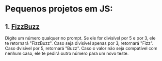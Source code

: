 # Pequenos projetos em JS:
## 1. [FizzBuzz](https://github.com/royalfelep/javascript/blob/main/projetinhos/FizzBuzz.js)
<p> Digite um número qualquer no prompt. Se ele for divisível por 5 e por 3, ele te retornará "FizzBuzz". Caso seja divisível apenas por 3, retornará "Fizz". Caso dvisível por 5, retornará "Buzz". Caso o valor não seja compatível com nenhum caso, ele te pedirá outro número para um novo teste.</p>
